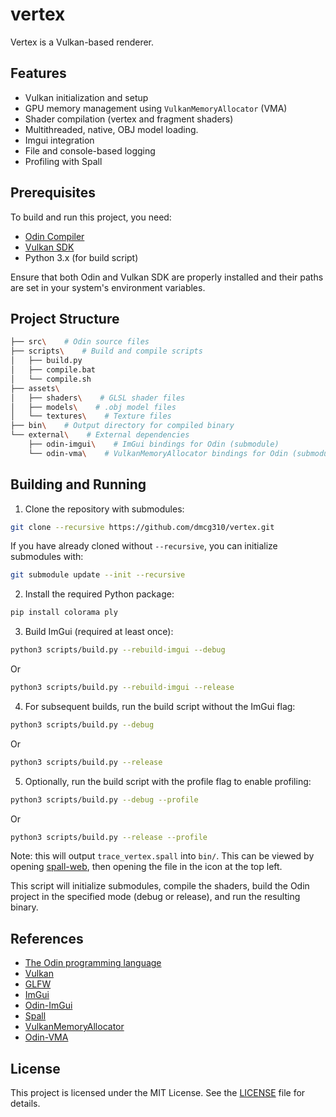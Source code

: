 # vertex

Vertex is a Vulkan-based renderer.

## Features

- Vulkan initialization and setup
- GPU memory management using `VulkanMemoryAllocator` (VMA)
- Shader compilation (vertex and fragment shaders)
- Multithreaded, native, OBJ model loading.
- Imgui integration
- File and console-based logging
- Profiling with Spall

## Prerequisites

To build and run this project, you need:

- [Odin Compiler](https://odin-lang.org/)
- [Vulkan SDK](https://www.lunarg.com/vulkan-sdk/)
- Python 3.x (for build script)

Ensure that both Odin and Vulkan SDK are properly installed and their paths are set in your system's environment variables.

## Project Structure

```sh
├── src\    # Odin source files
├── scripts\    # Build and compile scripts
│   ├── build.py
│   ├── compile.bat
│   └── compile.sh
├── assets\
│   ├── shaders\    # GLSL shader files
│   ├── models\    # .obj model files
│   └── textures\    # Texture files
├── bin\    # Output directory for compiled binary
└── external\    # External dependencies
    ├── odin-imgui\    # ImGui bindings for Odin (submodule)
    └── odin-vma\    # VulkanMemoryAllocator bindings for Odin (submodule)
```

## Building and Running

1. Clone the repository with submodules:

```sh
git clone --recursive https://github.com/dmcg310/vertex.git
```

If you have already cloned without `--recursive`, you can initialize submodules with:

```sh
git submodule update --init --recursive
```

2. Install the required Python package:

```sh
pip install colorama ply
```

3. Build ImGui (required at least once):

```sh
python3 scripts/build.py --rebuild-imgui --debug
```

Or

```sh
python3 scripts/build.py --rebuild-imgui --release
```

4. For subsequent builds, run the build script without the ImGui flag:

```sh
python3 scripts/build.py --debug
```

Or

```sh
python3 scripts/build.py --release
```

5. Optionally, run the build script with the profile flag to enable profiling:

```sh
python3 scripts/build.py --debug --profile
```

Or

```sh
python3 scripts/build.py --release --profile
```

Note: this will output `trace_vertex.spall` into `bin/`. This can be viewed by opening [spall-web](https://gravitymoth.com/spall/spall-web.html), then opening the file in the icon at the top left.

This script will initialize submodules, compile the shaders, build the Odin project in the specified mode (debug or release), and run the resulting binary.

## References

- [The Odin programming language](https://odin-lang.org/)
- [Vulkan](https://www.vulkan.org/)
- [GLFW](https://www.glfw.org/)
- [ImGui](https://github.com/ocornut/imgui)
- [Odin-ImGui](https://gitlab.com/L-4/odin-imgui)
- [Spall](https://gravitymoth.com/spall/)
- [VulkanMemoryAllocator](https://github.com/GPUOpen-LibrariesAndSDKs/VulkanMemoryAllocator/tree/master)
- [Odin-VMA](https://github.com/DanielGavin/odin-vma)

## License

This project is licensed under the MIT License. See the [LICENSE](LICENSE) file for details.
